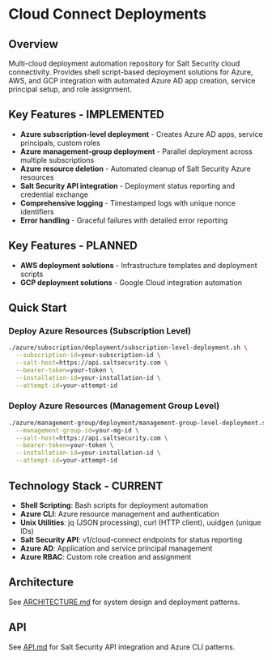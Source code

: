 # Cloud Connect Deployments

## Overview
Multi-cloud deployment automation repository for Salt Security cloud connectivity. Provides shell script-based deployment solutions for Azure, AWS, and GCP integration with automated Azure AD app creation, service principal setup, and role assignment.

## Key Features - IMPLEMENTED
- **Azure subscription-level deployment** - Creates Azure AD apps, service principals, custom roles
- **Azure management-group deployment** - Parallel deployment across multiple subscriptions  
- **Azure resource deletion** - Automated cleanup of Salt Security Azure resources
- **Salt Security API integration** - Deployment status reporting and credential exchange
- **Comprehensive logging** - Timestamped logs with unique nonce identifiers
- **Error handling** - Graceful failures with detailed error reporting

## Key Features - PLANNED
- **AWS deployment solutions** - Infrastructure templates and deployment scripts
- **GCP deployment solutions** - Google Cloud integration automation

## Quick Start
### Deploy Azure Resources (Subscription Level)
```bash
./azure/subscription/deployment/subscription-level-deployment.sh \
  --subscription-id=your-subscription-id \
  --salt-host=https://api.saltsecurity.com \
  --bearer-token=your-token \
  --installation-id=your-installation-id \
  --attempt-id=your-attempt-id
```

### Deploy Azure Resources (Management Group Level)
```bash
./azure/management-group/deployment/management-group-level-deployment.sh \
  --management-group-id=your-mg-id \
  --salt-host=https://api.saltsecurity.com \
  --bearer-token=your-token \
  --installation-id=your-installation-id \
  --attempt-id=your-attempt-id
```

## Technology Stack - CURRENT
- **Shell Scripting**: Bash scripts for deployment automation
- **Azure CLI**: Azure resource management and authentication
- **Unix Utilities**: jq (JSON processing), curl (HTTP client), uuidgen (unique IDs)
- **Salt Security API**: v1/cloud-connect endpoints for status reporting
- **Azure AD**: Application and service principal management
- **Azure RBAC**: Custom role creation and assignment

## Architecture
See [ARCHITECTURE.md](ARCHITECTURE.md) for system design and deployment patterns.

## API
See [API.md](API.md) for Salt Security API integration and Azure CLI patterns.